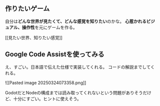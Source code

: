## 作りたいゲーム

自分は**どんな世界が見たくて、どんな感覚を知りたい**のかな。
**心惹かれるビジュアル、操作性**を元にゲームを作る。

[[見たい世界、知りたい感覚]]

## Google Code Assistを使ってみる

え、すごい。日本語で伝えた仕様で実装してくれる。
コードの解説までしてくれる。

![[Pasted image 20250324073358.png]]

GodotだとNodeの構成までは読み取ってくれないという問題がありそうだけど、十分にすごい。ヒントに使えそう。

